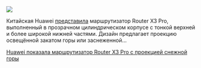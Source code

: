 <!--2025-10-21 13:49:11-->
<div class="yb">
  <div class="rss habr"><img src="https://habrastorage.org/getpro/habr/upload_files/cd5/372/0cd/cd53720cdbe215b45af94d8248c18953.jpg" /><p>Китайская Huawei <a href="https://www.huaweicentral.com/huawei-unravels-mystery-of-new-product-its-router-x3-pro/" rel="noopener noreferrer nofollow">представила</a> маршрутизатор Router X3 Pro, выполненный в прозрачном цилиндрическом корпусе с тонкой верхней и более широкой нижней частями. Дизайн предлагает проекцию освещённой закатом горы или заснеженной... <p class="titl"><a href="https://habr.com/ru/news/958748/?utm_source=habrahabr&utm_medium=rss&utm_campaign=958748">Huawei показала маршрутизатор Router X3 Pro с проекцией снежной горы</a></p></div>
</div>
